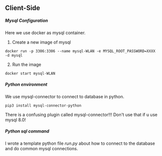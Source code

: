 ## Client-Side

##### Mysql Configuration

Here we use docker as mysql container.

1. Create a new image of mysql

```
docker run -p 3306:3306 --name mysql-WLAN -e MYSQL_ROOT_PASSWORD=XXXX -d mysql
```

2. Run the image

```
docker start mysql-WLAN
```



##### Python environment

We use mysql-connector to connect to database in python.

```
pip3 install mysql-connector-python
```

There is a confusing plugin called mysql-connector!!! Don't use that if u use mysql 8.0!



##### Python sql command 

I wrote a template python file *run.py* about how to connect to the database and do common mysql connections.

